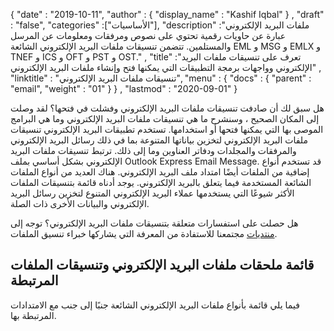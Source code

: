 {
  "date" : "2019-10-11",
  "author" : {
    "display_name" : "Kashif Iqbal"
} ,
  "draft" : "false",
  "categories" :["الأساسيات"],
  "description" :"ملفات البريد الإلكتروني عبارة عن حاويات رقمية تحتوي على نصوص ومرفقات ومعلومات عن المرسل والمستلمين. تتضمن تنسيقات ملفات البريد الإلكتروني الشائعة EML و MSG و EMLX و TNEF و ICS و OFT و PST و OST." ,
  "title" :"تعرف على تنسيقات ملفات البريد الإلكتروني وواجهات برمجة التطبيقات التي يمكنها فتح وإنشاء ملفات البريد الإلكتروني" ,
  "linktitle" : "تنسيقات ملفات البريد الإلكتروني",
  "menu" : {
    "docs" : {
      "parent" : "email",
      "weight" : "01"
}
} ,
  "lastmod" : "2020-09-01"
}

هل سبق لك أن صادفت تنسيقات ملفات البريد الإلكتروني وفشلت في فتحها؟ لقد وصلت إلى المكان الصحيح ، وسنشرح ما هي تنسيقات ملفات البريد الإلكتروني وما هي البرامج الموصى بها التي يمكنها فتحها أو استخدامها. تستخدم تطبيقات البريد الإلكتروني تنسيقات ملفات البريد الإلكتروني لتخزين بياناتها المتنوعة بما في ذلك رسائل البريد الإلكتروني والمرفقات والمجلدات ودفاتر العناوين وما إلى ذلك. ترتبط تنسيقات ملفات البريد الإلكتروني بشكل أساسي بملف Outlook Express Email Message. قد تستخدم أنواع إضافية من الملفات أيضًا امتداد ملف البريد الإلكتروني. هناك العديد من أنواع الملفات الشائعة المستخدمة فيما يتعلق بالبريد الإلكتروني. يوجد أدناه قائمة بتنسيقات الملفات الأكثر شيوعًا التي يستخدمها عملاء البريد الإلكتروني المتنوع لتخزين رسائل البريد الإلكتروني والبيانات الأخرى ذات الصلة.

هل حصلت على استفسارات متعلقة بتنسيقات ملفات البريد الإلكتروني؟ توجه إلى [منتديات](https://forum.fileformat.com/c/email/14) مجتمعنا للاستفادة من المعرفة التي يشاركها خبراء تنسيق الملفات.

## قائمة ملحقات ملفات البريد الإلكتروني وتنسيقات الملفات المرتبطة

فيما يلي قائمة بأنواع ملفات البريد الإلكتروني الشائعة جنبًا إلى جنب مع الامتدادات المرتبطة بها.

